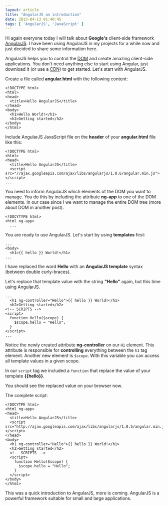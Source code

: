 ```yaml
---
layout: article
title: "AngularJS an introduction"
date: 2013-04-13 01:40:45
tags: [ 'AngularJS', 'JavaScript' ]
---
```

Hi again everyone today I will talk about **Google's** client-side framework [AngularJS](http://angularjs.org/). I have been using AngularJS in my projects for a while now and just decided to share some information here.

AngularJS helps you to control the [DOM](http://en.wikipedia.org/wiki/Document_Object_Model) and create amazing client-side applications. You don't need anything else to start using Angular, just download it (or use a [CDN](http://en.wikipedia.org/wiki/Content_delivery_network)) to get started. Let's start with AngularJS.

Create a file called **angular.html** with the following content:
  
    <!DOCTYPE html>
    <html>
    <head>
      <title>Hello AngularJS</title>
    </head>
    <body>
      <h1>Hello World!</h1>
      <h2>Getting started</h2>
    </body>
    </html>


Include AngularJS JavaScript file on the **header** of your **angular.html** file like this:

    <!DOCTYPE html>
    <html>
    <head>
      <title>Hello AngularJS</title>
      <script src="//ajax.googleapis.com/ajax/libs/angularjs/1.0.6/angular.min.js"></script>
    ...

You need to inform AngularJS which elements of the DOM you want to manage. You do this by including the attribute **ng-app** to one of the DOM elements. In our case since I we want to manage the entire DOM tree (more about DOM in another post).

    <!DOCYTYPE html>
    <html ng-app>
      ...

You are ready to use AngularJS. Let's start by using **templates** first:

    ...
    <body>
      <h1>{{ hello }} World!</h1>
    ...

I have replaced the word **Hello** with an **AngularJS template** syntax (between double curly-braces).

Let's replace that template value with the string **"Hello"** again, but this time using AngularJS.

    ...
      <h1 ng-controller="Hello">{{ hello }} World!</h1>
      <h2>Getting started</h2>
    <!-- SCRIPTS -->
    <script>
      function Hello($scope) {
        $scope.hello = "Hello";
      }
    </script>
    ...

Notice the newly created attribute **ng-controller** on our <code>H1</code> element. This attribute is responsible for **controlling** everything between the <code>h1</code> tag element. Another new element is <code>$scope</code>. With this variable you can access all template values in a given scope.

In our <code>script</code> tag we included a <code>function</code> that replace the value of your template **{{hello}}**.

You should see the replaced value on your browser now.

The complete script:

    <!DOCYTPE html>
    <html ng-app>
    <head>
      <title>Hello AngularJS</title>
      <script src="http://ajax.googleapis.com/ajax/libs/angularjs/1.0.5/angular.min.js"></script>
    </head>
    <body>
      <h1 ng-controller="Hello">{{ hello }} World!</h1>
      <h2>Getting started</h2>
      <!-- SCRIPTS -->
      <script>
        function Hello($scope) {
          $scope.hello = "Hello";
        }
      </script>
    </body>
    </html>

This was a quick introduction to AngularJS, more is coming. AngularJS is a powerful framework suitable for small and large applications.
